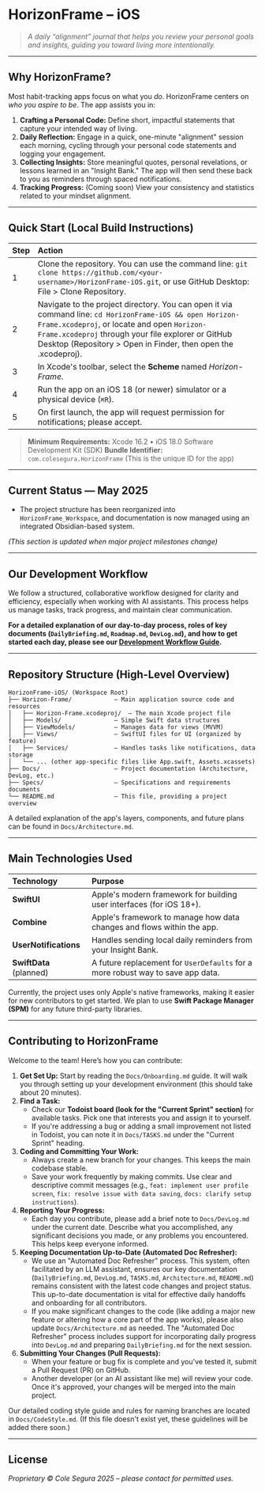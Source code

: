 # HorizonFrame – iOS

> *A daily “alignment” journal that helps you review your personal goals and insights, guiding you toward living more intentionally.*

---

## Why HorizonFrame?

Most habit-tracking apps focus on what you *do*. HorizonFrame centers on *who you aspire to be*.
The app assists you in:

1.  **Crafting a Personal Code:** Define short, impactful statements that capture your intended way of living.
2.  **Daily Reflection:** Engage in a quick, one-minute "alignment" session each morning, cycling through your personal code statements and logging your engagement.
3.  **Collecting Insights:** Store meaningful quotes, personal revelations, or lessons learned in an "Insight Bank." The app will then send these back to you as reminders through spaced notifications.
4.  **Tracking Progress:** (Coming soon) View your consistency and statistics related to your mindset alignment.

---

## Quick Start (Local Build Instructions)

| Step | Action                                                                 |
| :--- | :--------------------------------------------------------------------- |
| 1    | Clone the repository. You can use the command line: `git clone https://github.com/<your-username>/HorizonFrame-iOS.git`, or use GitHub Desktop: File > Clone Repository. |
| 2    | Navigate to the project directory. You can open it via command line: `cd HorizonFrame-iOS && open Horizon-Frame.xcodeproj`, or locate and open `Horizon-Frame.xcodeproj` through your file explorer or GitHub Desktop (Repository > Open in Finder, then open the .xcodeproj). |
| 3    | In Xcode's toolbar, select the **Scheme** named *Horizon-Frame*.       |
| 4    | Run the app on an iOS 18 (or newer) simulator or a physical device (`⌘R`). |
| 5    | On first launch, the app will request permission for notifications; please accept. |

> **Minimum Requirements:** Xcode 16.2 • iOS 18.0 Software Development Kit (SDK)
> **Bundle Identifier:** `com.colesegura.HorizonFrame` (This is the unique ID for the app)

---

## Current Status — May 2025

-   The project structure has been reorganized into `HorizonFrame_Workspace`, and documentation is now managed using an integrated Obsidian-based system.

*(This section is updated when major project milestones change)*

---

## Our Development Workflow

We follow a structured, collaborative workflow designed for clarity and efficiency, especially when working with AI assistants. This process helps us manage tasks, track progress, and maintain clear communication.

**For a detailed explanation of our day-to-day process, roles of key documents (`DailyBriefing.md`, `Roadmap.md`, `DevLog.md`), and how to get started each day, please see our [Development Workflow Guide](Docs/WorkflowGuide.md).**

---

## Repository Structure (High-Level Overview)

```
HorizonFrame-iOS/ (Workspace Root)
├── Horizon-Frame/            – Main application source code and resources
│   ├── Horizon-Frame.xcodeproj/  – The main Xcode project file
│   ├── Models/               – Simple Swift data structures
│   ├── ViewModels/           – Manages data for views (MVVM)
│   ├── Views/                – SwiftUI files for UI (organized by feature)
│   ├── Services/             – Handles tasks like notifications, data storage
│   └── ... (other app-specific files like App.swift, Assets.xcassets)
├── Docs/                     – Project documentation (Architecture, DevLog, etc.)
├── Specs/                    – Specifications and requirements documents
└── README.md                 – This file, providing a project overview
```

A detailed explanation of the app's layers, components, and future plans can be found in `Docs/Architecture.md`.

---

## Main Technologies Used

| Technology          | Purpose                                                                 |
| :------------------ | :---------------------------------------------------------------------- |
| **SwiftUI**         | Apple's modern framework for building user interfaces (for iOS 18+).    |
| **Combine**         | Apple's framework to manage how data changes and flows within the app.  |
| **UserNotifications** | Handles sending local daily reminders from your Insight Bank.           |
| **SwiftData** (planned) | A future replacement for `UserDefaults` for a more robust way to save app data. |

Currently, the project uses only Apple's native frameworks, making it easier for new contributors to get started. We plan to use **Swift Package Manager (SPM)** for any future third-party libraries.

---

## Contributing to HorizonFrame

Welcome to the team! Here’s how you can contribute:

1.  **Get Set Up:** Start by reading the `Docs/Onboarding.md` guide. It will walk you through setting up your development environment (this should take about 20 minutes).
2.  **Find a Task:**
    *   Check our **Todoist board (look for the "Current Sprint" section)** for available tasks. Pick one that interests you and assign it to yourself.
    *   If you're addressing a bug or adding a small improvement not listed in Todoist, you can note it in `Docs/TASKS.md` under the "Current Sprint" heading.
3.  **Coding and Committing Your Work:**
    *   Always create a new branch for your changes. This keeps the main codebase stable.
    *   Save your work frequently by making commits. Use clear and descriptive commit messages (e.g., `feat: implement user profile screen`, `fix: resolve issue with data saving`, `docs: clarify setup instructions`).
4.  **Reporting Your Progress:**
    *   Each day you contribute, please add a brief note to `Docs/DevLog.md` under the current date. Describe what you accomplished, any significant decisions you made, or any problems you encountered. This helps keep everyone informed.
5.  **Keeping Documentation Up-to-Date (Automated Doc Refresher):**
    *   We use an "Automated Doc Refresher" process. This system, often facilitated by an LLM assistant, ensures our key documentation (`DailyBriefing.md`, `DevLog.md`, `TASKS.md`, `Architecture.md`, `README.md`) remains consistent with the latest code changes and project status. This up-to-date documentation is vital for effective daily handoffs and onboarding for all contributors.
    *   If you make significant changes to the code (like adding a major new feature or altering how a core part of the app works), please also update `Docs/Architecture.md` as needed. The "Automated Doc Refresher" process includes support for incorporating daily progress into `DevLog.md` and preparing `DailyBriefing.md` for the next session.
6.  **Submitting Your Changes (Pull Requests):**
    *   When your feature or bug fix is complete and you've tested it, submit a Pull Request (PR) on GitHub.
    *   Another developer (or an AI assistant like me) will review your code. Once it's approved, your changes will be merged into the main project.

Our detailed coding style guide and rules for naming branches are located in `Docs/CodeStyle.md`. (If this file doesn't exist yet, these guidelines will be added there soon.)

---

## License

_Proprietary © Cole Segura 2025 – please contact for permitted uses._
